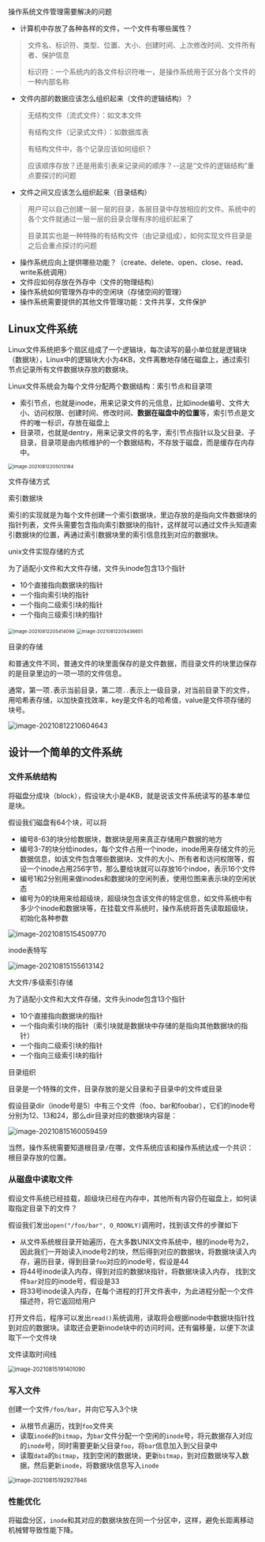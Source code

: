 操作系统文件管理需要解决的问题

- 计算机中存放了各种各样的文件，一个文件有哪些属性？

> 文件名、标识符、类型、位置、大小、创建时间、上次修改时间、文件所有者、保护信息
>
> 标识符：一个系统内的各文件标识符唯一，是操作系统用于区分各个文件的一种内部名称

- 文件内部的数据应该怎么组织起来（文件的逻辑结构）？

> 无结构文件（流式文件）：如文本文件
>
> 有结构文件（记录式文件）：如数据库表
>
> 有结构文件中，各个记录应该如何组织？
>
> 应该顺序存放？还是用索引表来记录间的顺序？--这是“文件的逻辑结构”重点要探讨的问题

- 文件之间又应该怎么组织起来（目录结构）

> 用户可以自己创建一层一层的目录，各层目录中存放相应的文件。系统中的各个文件就通过一层一层的目录合理有序的组织起来了
>
> 目录其实也是一种特殊的有结构文件（由记录组成），如何实现文件目录是之后会重点探讨的问题

- 操作系统应向上提供哪些功能？（create、delete、open、close、read、write系统调用）
- 文件应如何存放在外存中（文件的物理结构）
- 操作系统如何管理外存中的空闲块（存储空间的管理）
- 操作系统需要提供的其他文件管理功能：文件共享，文件保护

## Linux文件系统

Linux文件系统把多个扇区组成了一个逻辑块，每次读写的最小单位就是逻辑块（数据块），Linux中的逻辑块大小为4KB，文件离散地存储在磁盘上，通过索引节点记录所有文件数据块存放的数据块。

Linux文件系统会为每个文件分配两个数据结构：索引节点和目录项

- 索引节点，也就是inode，用来记录文件的元信息，比如inode编号、文件大小、访问权限、创建时间、修改时间、**数据在磁盘中的位置**等，索引节点是文件的唯一标识，存放在磁盘上
- 目录项，也就是dentry，用来记录文件的名字，索引节点指针以及父目录、子目录，目录项是由内核维护的一个数据结构，不存放于磁盘，而是缓存在内存中。

<img src="C:\Users\zsh\AppData\Roaming\Typora\typora-user-images\image-20210812205013184.png" alt="image-20210812205013184" style="zoom:67%;" />

文件存储方式

索引数据块

索引的实现就是为每个文件创建一个索引数据块，里边存放的是指向文件数据块的指针列表，文件头需要包含指向索引数据块的指针，这样就可以通过文件头知道索引数据块的位置，再通过索引数据块里的索引信息找到对应的数据块。

unix文件实现存储的方式

为了适配小文件和大文件存储，文件头inode包含13个指针

- 10个直接指向数据块的指针
- 一个指向索引块的指针
- 一个指向二级索引块的指针
- 一个指向三级索引块的指针

<img src="C:\Users\zsh\AppData\Roaming\Typora\typora-user-images\image-20210812205414099.png" alt="image-20210812205414099" style="zoom:67%;" />

<img src="C:\Users\zsh\AppData\Roaming\Typora\typora-user-images\image-20210812205436651.png" alt="image-20210812205436651" style="zoom:67%;" />

目录的存储

和普通文件不同，普通文件的块里面保存的是文件数据，而目录文件的块里边保存的是目录里边的一项一项的文件信息。

通常，第一项`.`表示当前目录，第二项`..`表示上一级目录，对当前目录下的文件，用哈希表存储，以加快查找效率，key是文件名的哈希值，value是文件项存储的块号。

![image-20210812210604643](C:\Users\zsh\AppData\Roaming\Typora\typora-user-images\image-20210812210604643.png)

## 设计一个简单的文件系统

### 文件系统结构

将磁盘分成块（block），假设块大小是4KB，就是说该文件系统读写的基本单位是块。

假设我们磁盘有64个块，可以将

- 编号8-63的块分给数据块，数据块是用来真正存储用户数据的地方
- 编号3-7的块分给inodes，每个文件占用一个inode，inode用来存储文件的元数据信息，如该文件包含哪些数据块、文件的大小、所有者和访问权限等，假设一个inode占用256字节，那么要给块就可以存放16个indoe，表示16个文件
- 编号1和2分别用来做inodes和数据块的空闲列表，使用位图来表示块的空闲状态
- 编号为0的块用来给超级块，超级块包含该文件的特定信息，如文件系统中有多少个inode和数据块等，在挂载文件系统时，操作系统将首先读取超级块，初始化各种参数

![image-20210815154509770](C:\Users\zsh\AppData\Roaming\Typora\typora-user-images\image-20210815154509770.png)

inode表特写

![image-20210815155613142](C:\Users\zsh\AppData\Roaming\Typora\typora-user-images\image-20210815155613142.png)

大文件/多级索引存储

为了适配小文件和大文件存储，文件头inode包含13个指针

- 10个直接指向数据块的指针
- 一个指向索引块的指针（索引块就是数据块中存储的是指向其他数据块的指针）
- 一个指向二级索引块的指针
- 一个指向三级索引块的指针

目录组织

目录是一个特殊的文件，目录存放的是父目录和子目录中的文件或目录

假设目录dir（inode号是5）中有三个文件（foo、bar和foobar），它们的inode号分别为12、13和24，那么dir目录对应的数据块内容是：

![image-20210815160059459](C:\Users\zsh\AppData\Roaming\Typora\typora-user-images\image-20210815160059459.png)

当然，操作系统需要知道根目录`/`在哪，文件系统应该和操作系统达成一个共识：根目录存放的位置。

### 从磁盘中读取文件

假设文件系统已经挂载，超级块已经在内存中，其他所有内容仍在磁盘上，如何读取指定目录下的文件？

假设我们发出`open("/foo/bar", O_RDONLY)`调用时，找到该文件的步骤如下

- 从文件系统根目录开始遍历，在大多数UNIX文件系统中，根的inode号为2，因此我们一开始读入inode号2的块，然后得到对应的数据块，将数据块读入内存，遍历目录，得到目录`foo`对应的inode号，假设是44
- 将44号inode读入内存，得到对应的数据块指针，将数据块读入内存， 找到文件`bar`对应的inode号，假设是33
- 将33号inode读入内存，在每个进程的打开文件表中，为此进程分配一个文件描述符，将它返回给用户

打开文件后，程序可以发出`read()`系统调用，读取将会根据inode中数据块指针找到对应的数据块。读取还会更新inode块中的访问时间，还有偏移量，以便下次读取下一个文件块

文件读取时间线

<img src="C:\Users\zsh\AppData\Roaming\Typora\typora-user-images\image-20210815191401090.png" alt="image-20210815191401090" style="zoom:80%;" />

### 写入文件

创建一个文件`/foo/bar`，并向它写入3个块

- 从根节点遍历，找到`foo`文件夹
- 读取`inode`的`bitmap`，为`bar`文件分配一个空闲的`inode`号，将元数据存入对应的`inode`号，同时需要更新父目录`foo`，将`bar`信息加入到父目录中
- 读取`data`的`bitmap`，找到空闲的数据块，更新`bitmap`，到对应数据块写入数据，然后更新`inode`，将数据块信息写入`inode`

<img src="C:\Users\zsh\AppData\Roaming\Typora\typora-user-images\image-20210815192927846.png" alt="image-20210815192927846" style="zoom:80%;" />

### 性能优化

将磁盘分区，`inode`和其对应的数据块放在同一个分区中，这样，避免长距离移动机械臂导致性能下降。